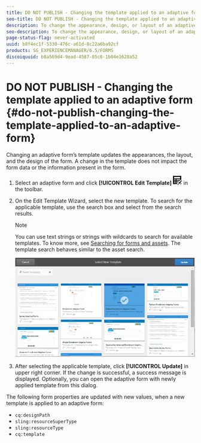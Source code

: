```yaml
---
title: DO NOT PUBLISH - Changing the template applied to an adaptive form
seo-title: DO NOT PUBLISH - Changing the template applied to an adaptive form
description: To change the appearance, design, or layout of an adaptive form, you can change the template applied to it without impacting the form contents.
seo-description: To change the appearance, design, or layout of an adaptive form, you can change the template applied to it without impacting the form contents.
page-status-flag: never-activated
uuid: b8f4ec1f-5330-476c-a61d-8c22a6ba92cf
products: SG_EXPERIENCEMANAGER/6.5/FORMS
discoiquuid: b8a569d4-9ead-4587-85c6-1b04e1628a52
---
```


# DO NOT PUBLISH - Changing the template applied to an adaptive form {#do-not-publish-changing-the-template-applied-to-an-adaptive-form}

Changing an adaptive form’s template updates the appearances, the layout, and the design of the form. A change in the template does not impact the form data or the information present in the form.

1. Select an adaptive form and click **[!UICONTROL Edit Template]** ![aem6forms_tableedit](assets/aem6forms_tableedit.png) in the toolbar.
1. On the Edit Template Wizard, select the new template. To search for the applicable template, use the search box and select from the search results.

   >[!NOTE]
   >
   >You can use text strings or strings with wildcards to search for available templates. To know more, see [Searching for forms and assets](/help/forms/using/searching-forms-or-assets.md). The template search behaves similar to the asset search.

   ![Edit Template Wizard](assets/apply_new_template.png)

1. After selecting the applicable template, click **[!UICONTROL Update]** in upper right corner. If the change is successful, a success message is displayed. Optionally, you can open the adaptive form with newly applied template from this dialog.

The following form properties are updated with new values, when a new template is applied to an adaptive form:

* `cq:designPath`
* `sling:resourceSuperType`
* `sling:resourceType`
* `cq:template`

